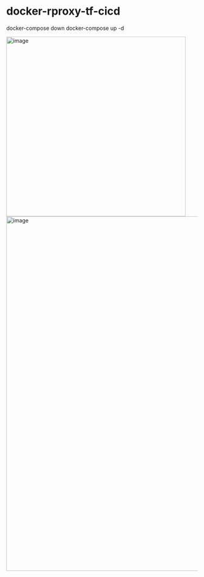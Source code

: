 # docker-rproxy-tf-cicd


docker-compose down docker-compose up -d

<img width="472" alt="image" src="https://github.com/user-attachments/assets/e7522120-1969-43aa-8a4f-cd7a2edab392" />

<img width="931" alt="image" src="https://github.com/user-attachments/assets/6f78fdbf-22e8-4489-9ceb-8dce3f2c64b8" />

